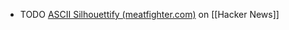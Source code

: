 - TODO [ASCII Silhouettify (meatfighter.com)](https://news.ycombinator.com/item?id=40610641) on [[Hacker News]]